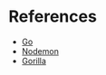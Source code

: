 # References

- [Go](https://go.dev)
- [Nodemon](https://github.com/remy/nodemon)
- [Gorilla](https://gorilla.github.io)
